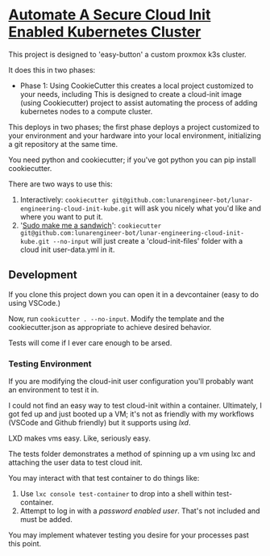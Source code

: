 # [Automate A Secure Cloud Init Enabled Kubernetes Cluster](https://github.com/lunarengineer-bot/lunar-engineering-cloud-init-kube)

This project is designed to 'easy-button' a custom proxmox k3s cluster.

It does this in two phases:

* Phase 1: Using CookieCutter this creates a local project customized to your needs, including This is designed to create a cloud-init image (using Cookiecutter) project to assist automating the process of adding kubernetes nodes to a compute cluster.

This deploys in two phases; the first phase deploys a project customized to your environment and your hardware into your local environment, initializing a git repository at the same time.

You need python and cookiecutter; if you've got python you can pip install cookiecutter.

There are two ways to use this:

1. Interactively: `cookiecutter git@github.com:lunarengineer-bot/lunar-engineering-cloud-init-kube.git` will ask you nicely what you'd like and where you want to put it.
2. '[Sudo make me a sandwich](https://xkcd.com/149/)': `cookiecutter git@github.com:lunarengineer-bot/lunar-engineering-cloud-init-kube.git --no-input` will just create a 'cloud-init-files' folder with a cloud init user-data.yml in it.

## Development

If you clone this project down you can open it in a devcontainer (easy to do using VSCode.)

Now, run `cookicutter . --no-input`. Modify the template and the cookiecutter.json as appropriate to achieve desired behavior.

Tests will come if I ever care enough to be arsed.

### Testing Environment

If you are modifying the cloud-init user configuration you'll probably want an environment to test it in.

I could not find an easy way to test cloud-init within a container. Ultimately, I got fed up and just booted up a VM; it's not as friendly with my workflows (VSCode and Github friendly) but it supports using *lxd*.

LXD makes vms easy. Like, seriously easy.

The tests folder demonstrates a method of spinning up a vm using lxc and attaching the user data to test cloud init.

You may interact with that test container to do things like:
1. Use `lxc console test-container` to drop into a shell within test-container.
2. Attempt to log in with a *password enabled user*. That's not included and must be added.

You may implement whatever testing you desire for your processes past this point.